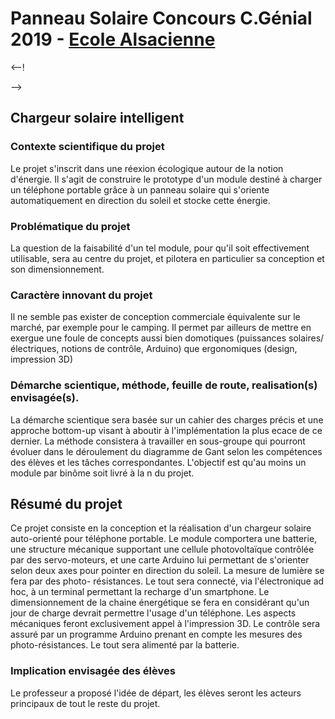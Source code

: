 # Panneau Solaire Concours C.Génial 2019 - [Ecole Alsacienne](http://ecole-alsacienne.org)

<--!
  <script src="https://unpkg.com/sweetalert/dist/sweetalert.min.js"></script>
  <script>
	swal("Bienvenue!", "Vous voilà sur la page d'accueil du projet CHARGEUR SOLAIRE INTELLIGENT, "success");
  </script>
-->

## Chargeur solaire intelligent 

### Contexte scientifique du projet 
Le projet s'inscrit dans une réexion écologique autour de la notion d'énergie. Il s'agit de construire le prototype d'un module destiné à charger un téléphone portable grâce à un panneau solaire qui s'oriente automatiquement en direction du soleil et stocke cette énergie.


### Problématique du projet 
La question de la faisabilité d'un tel module, pour qu'il soit effectivement utilisable, sera au centre du projet, et pilotera en particulier sa conception et son dimensionnement.


### Caractère innovant du projet 
Il ne semble pas exister de conception commerciale équivalente sur le marché, par exemple pour le camping. Il permet par ailleurs de mettre en exergue une foule de concepts aussi bien domotiques (puissances solaires/électriques, notions de contrôle, Arduino) que ergonomiques (design, impression 3D)


### Démarche scientique, méthode, feuille de route, realisation(s) envisagée(s).
La démarche scientique sera basée sur un cahier des charges précis et une approche bottom-up visant à aboutir à l'implémentation la plus ecace de ce dernier. La méthode consistera à travailler en sous-groupe qui pourront évoluer dans le déroulement du diagramme de Gant selon les compétences des élèves et les tâches correspondantes. L'objectif est qu'au moins un module par binôme soit livré à la n du projet.


## Résumé du projet
Ce projet consiste en la conception et la réalisation d'un chargeur solaire auto-orienté pour téléphone portable. Le module comportera une batterie, une structure mécanique supportant une cellule photovoltaïque contrôlée par des servo-moteurs, et une carte Arduino lui permettant de s'orienter selon deux axes pour pointer en direction du soleil. La mesure de lumière se fera par des photo- résistances. Le tout sera connecté, via l'électronique ad hoc, à un terminal permettant la recharge d'un smartphone.
Le dimensionnement de la chaine énergétique se fera en considérant qu'un jour de charge devrait permettre l'usage d'un téléphone. Les aspects mécaniques feront exclusivement appel à l'impression 3D. Le contrôle sera assuré par un programme Arduino prenant en compte les mesures des photo-résistances. Le tout sera alimenté par la batterie.
		 	 	 		
								
### Implication envisagée des élèves 
Le professeur a proposé l'idée de départ, les élèves seront les acteurs principaux de tout le reste du projet.
